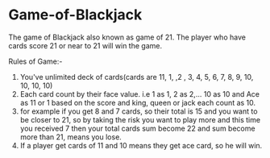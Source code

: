 # Game-of-Blackjack
The game of Blackjack also known as game of 21. The player who have cards score 21 or near to 21 will win the game.

Rules of Game:-
1. You've unlimited deck of cards(cards are 11, 1, ,2 , 3, 4, 5, 6, 7, 8, 9, 10, 10, 10, 10)
2. Each card count by their face value. i.e 1 as 1, 2 as 2,... 10 as 10 and  Ace as 11 or 1 based on the score and king, queen or jack each count as 10.
3. for example if you get 8 and 7 cards, so their total is 15 and you want to be closer to 21, so by taking the risk you want to play more and this time you received 7 then your total cards sum become 22 and sum become more than 21, means you lose.
4. If a player get cards of 11 and 10 means they get ace card, so he will win.
